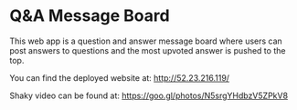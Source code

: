 # Q&A Message Board

This web app is a question and answer message board where users can post answers to questions and the most upvoted answer is pushed to the top.

You can find the deployed website at:
http://52.23.216.119/

Shaky video can be found at:
https://goo.gl/photos/N5srgYHdbzV5ZPkV8
